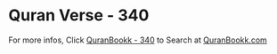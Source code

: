 # Quran Verse - 340 

For more infos, Click [QuranBookk - 340](https://www.quranbookk.com/quran/search?q=340) to Search at [QuranBookk.com](http://quranbookk.com/)